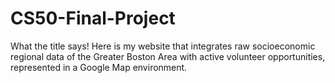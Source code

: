 # CS50-Final-Project
What the title says! Here is my website that integrates raw socioeconomic regional data of the Greater Boston Area with active volunteer opportunities, represented in a Google Map environment.

